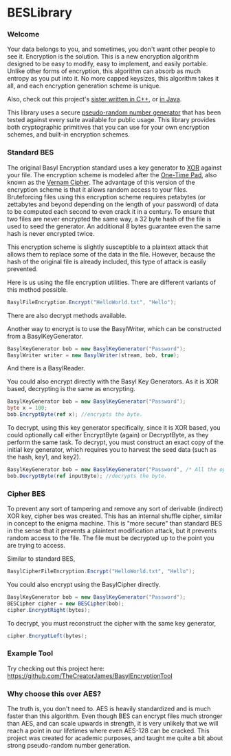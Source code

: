 # BESLibrary

### Welcome
Your data belongs to you, and sometimes, you don't want other people to see it. Encryption is the solution. This is a new encryption algorithm designed to be easy to modify, easy to implement, and easily portable. Unlike other forms of encryption, this algorithm can absorb as much entropy as you put into it. No more capped keysizes, this algorithm takes it all, and each encryption generation scheme is unique. 

Also, check out this project's [sister written in C++](https://github.com/TheCreatorJames/BESLibraryCPP), or [in Java](https://github.com/TheCreatorJames/JBESLibrary).

This library uses a secure [pseudo-random number generator](https://github.com/TheCreatorJames/BESLibrary/blob/master/PRNG.md) that has been tested against every suite available for public usage. This library provides both cryptographic primitives that you can use for your own encryption schemes, and built-in encryption schemes.


### Standard BES
The original Basyl Encryption standard uses a key generator to [XOR](https://en.wikipedia.org/wiki/Exclusive_or) against your file. The encryption scheme is modeled after the [One-Time Pad](https://en.wikipedia.org/wiki/One-time_pad), also known as the  [Vernam Cipher](https://en.wikipedia.org/wiki/One-time_pad). The advantage of this version of the encryption scheme is that it allows random access to your files. Bruteforcing files using this encryption scheme requires petabytes (or zettabytes and beyond depending on the length of your password) of data to be computed each second to even crack it in a century. To ensure that two files are never encrypted the same way, a 32 byte hash of the file is used to seed the generator. An additional 8 bytes guarantee even the same hash is never encrypted twice.

This encryption scheme is slightly susceptible to a plaintext attack that allows them to replace some of the data in the file. However, because the hash of the original file is already included, this type of attack is easily prevented.

Here is us using the file encryption utilities. There are different variants of this method possible.
```C#
BasylFileEncryption.Encrypt("HelloWorld.txt", "Hello");
```
There are also decrypt methods available.


Another way to encrypt is to use the BasylWriter, which can be constructed from a BasylKeyGenerator.
```C#
BasylKeyGenerator bob = new BasylKeyGenerator("Password");
BasylWriter writer = new BasylWriter(stream, bob, true);
```
And there is a BasylReader.

You could also encrypt directly with the Basyl Key Generators. As it is XOR based, decrypting is the same as encrypting.

```C#
BasylKeyGenerator bob = new BasylKeyGenerator("Password");
byte x = 100;
bob.EncryptByte(ref x); //encrypts the byte.
```

To decrypt, using this key generator specifically, since it is XOR based, you could optionally call either EncryptByte (again) or DecryptByte, as they perform the same task. To decrypt, you must construct an exact copy of the initial key generator, which requires you to harvest the seed data (such as the hash, key1, and key2). 


```C#
BasylKeyGenerator bob = new BasylKeyGenerator("Password", /* All the options factors */, hash, key1Random, key2Random, true);
bob.DecryptByte(ref inputByte); //decrypts the byte.
```



### Cipher BES
To prevent any sort of tampering and remove any sort of derivable (indirect) XOR key, cipher bes was created. This has an internal shuffle cipher, similar in concept to the enigma machine. This is "more secure" than standard BES in the sense that it prevents a plaintext modification attack, but it prevents random access to the file. The file must be decrypted up to the point you are trying to access.

Similar to standard BES,
```C#
BasylCipherFileEncryption.Encrypt("HelloWorld.txt", "Hello");
```

You could also encrypt using the BasylCipher directly.
```C#
BasylKeyGenerator bob = new BasylKeyGenerator("Password");
BESCipher cipher = new BESCipher(bob);
cipher.EncryptRight(bytes);
```

To decrypt, you must reconstruct the cipher with the same key generator,
```C#
cipher.EncryptLeft(bytes);
```


### Example Tool
Try checking out this project here: 
https://github.com/TheCreatorJames/BasylEncryptionTool


### Why choose this over AES? 
The truth is, you don't need to. AES is heavily standardized and is much faster than this algorithm. Even though BES can encrypt files much stronger than AES, and can scale upwards in strength, it is very unlikely that we will reach a point in our lifetimes where even AES-128 can be cracked. This project was created for academic purposes, and taught me quite a bit about strong pseudo-random number generation. 
